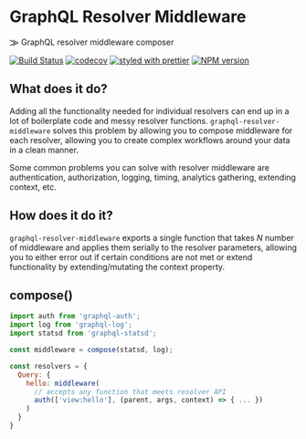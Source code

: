 # GraphQL Resolver Middleware

⨠ GraphQL resolver middleware composer

[![Build Status](https://travis-ci.org/kkemple/graphql-resolver-middleware.svg?branch=master)](https://travis-ci.org/kkemple/graphql-resolver-middleware)
[![codecov](https://codecov.io/gh/kkemple/graphql-resolver-middleware/branch/master/graph/badge.svg)](https://codecov.io/gh/kkemple/graphql-resolver-middleware)
[![styled with prettier](https://img.shields.io/badge/styled_with-prettier-ff69b4.svg)](#badge)
[![NPM version](https://img.shields.io/npm/v/graphql-resolver-middleware.svg)](https://www.npmjs.com/package/graphql-resolver-middleware)

## What does it do?
Adding all the functionality needed for individual resolvers can end up in a lot of boilerplate code and messy resolver functions. `graphql-resolver-middleware` solves this problem by allowing you to compose middleware for each resolver, allowing you to create complex workflows around your data in a clean manner.

Some common problems you can solve with resolver middleware are authentication, authorization, logging, timing, analytics gathering, extending context, etc.

## How does it do it?
`graphql-resolver-middleware` exports a single function that takes *N* number of middleware and applies them serially to the resolver parameters, allowing you to either error out if certain conditions are not met or extend functionality by extending/mutating the context property.

## compose()

```javascript
import auth from 'graphql-auth';
import log from 'graphql-log';
import statsd from 'graphql-statsd';

const middleware = compose(statsd, log);

const resolvers = {
  Query: {
    hello: middleware(
      // accepts any function that meets resolver API
      auth(['view:hello'], (parent, args, context) => { ... })
    )
  }
}
```



